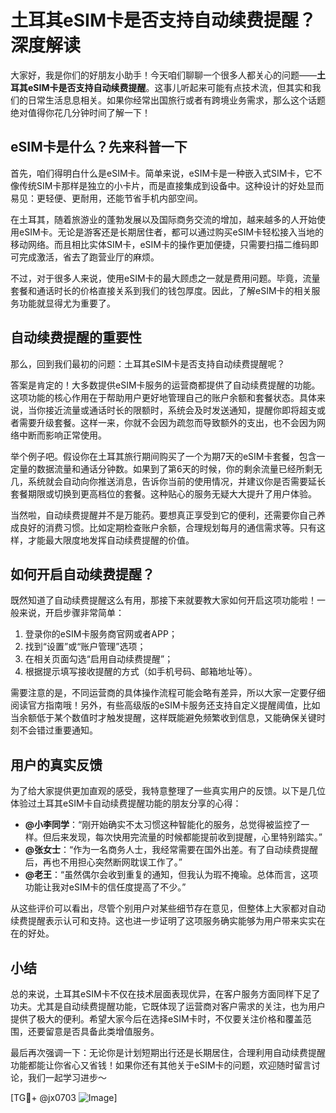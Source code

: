 # 土耳其eSIM卡是否支持自动续费提醒？深度解读

大家好，我是你们的好朋友小助手！今天咱们聊聊一个很多人都关心的问题——**土耳其eSIM卡是否支持自动续费提醒**。这事儿听起来可能有点技术流，但其实和我们的日常生活息息相关。如果你经常出国旅行或者有跨境业务需求，那么这个话题绝对值得你花几分钟时间了解一下！

## eSIM卡是什么？先来科普一下

首先，咱们得明白什么是eSIM卡。简单来说，eSIM卡是一种嵌入式SIM卡，它不像传统SIM卡那样是独立的小卡片，而是直接集成到设备中。这种设计的好处显而易见：更轻便、更耐用，还能节省手机内部空间。

在土耳其，随着旅游业的蓬勃发展以及国际商务交流的增加，越来越多的人开始使用eSIM卡。无论是游客还是长期居住者，都可以通过购买eSIM卡轻松接入当地的移动网络。而且相比实体SIM卡，eSIM卡的操作更加便捷，只需要扫描二维码即可完成激活，省去了跑营业厅的麻烦。

不过，对于很多人来说，使用eSIM卡的最大顾虑之一就是费用问题。毕竟，流量套餐和通话时长的价格直接关系到我们的钱包厚度。因此，了解eSIM卡的相关服务功能就显得尤为重要了。

## 自动续费提醒的重要性

那么，回到我们最初的问题：土耳其eSIM卡是否支持自动续费提醒呢？

答案是肯定的！大多数提供eSIM卡服务的运营商都提供了自动续费提醒的功能。这项功能的核心作用在于帮助用户更好地管理自己的账户余额和套餐状态。具体来说，当你接近流量或通话时长的限额时，系统会及时发送通知，提醒你即将超支或者需要升级套餐。这样一来，你就不会因为疏忽而导致额外的支出，也不会因为网络中断而影响正常使用。

举个例子吧。假设你在土耳其旅行期间购买了一个为期7天的eSIM卡套餐，包含一定量的数据流量和通话分钟数。如果到了第6天的时候，你的剩余流量已经所剩无几，系统就会自动向你推送消息，告诉你当前的使用情况，并建议你是否需要延长套餐期限或切换到更高档位的套餐。这种贴心的服务无疑大大提升了用户体验。

当然啦，自动续费提醒并不是万能药。要想真正享受到它的便利，还需要你自己养成良好的消费习惯。比如定期检查账户余额，合理规划每月的通信需求等。只有这样，才能最大限度地发挥自动续费提醒的价值。

## 如何开启自动续费提醒？

既然知道了自动续费提醒这么有用，那接下来就要教大家如何开启这项功能啦！一般来说，开启步骤非常简单：

1. 登录你的eSIM卡服务商官网或者APP；
2. 找到“设置”或“账户管理”选项；
3. 在相关页面勾选“启用自动续费提醒”；
4. 根据提示填写接收提醒的方式（如手机号码、邮箱地址等）。

需要注意的是，不同运营商的具体操作流程可能会略有差异，所以大家一定要仔细阅读官方指南哦！另外，有些高级版的eSIM卡服务还支持自定义提醒阈值，比如当余额低于某个数值时才触发提醒，这样既能避免频繁收到信息，又能确保关键时刻不会错过重要通知。

## 用户的真实反馈

为了给大家提供更加直观的感受，我特意整理了一些真实用户的反馈。以下是几位体验过土耳其eSIM卡自动续费提醒功能的朋友分享的心得：

- **@小李同学**：“刚开始确实不太习惯这种智能化的服务，总觉得被监控了一样。但后来发现，每次快用完流量的时候都能提前收到提醒，心里特别踏实。”
- **@张女士**：“作为一名商务人士，我经常需要在国外出差。有了自动续费提醒后，再也不用担心突然断网耽误工作了。”
- **@老王**：“虽然偶尔会收到重复的通知，但我认为瑕不掩瑜。总体而言，这项功能让我对eSIM卡的信任度提高了不少。”

从这些评价可以看出，尽管个别用户对某些细节存在意见，但整体上大家都对自动续费提醒表示认可和支持。这也进一步证明了这项服务确实能够为用户带来实实在在的好处。

## 小结

总的来说，土耳其eSIM卡不仅在技术层面表现优异，在客户服务方面同样下足了功夫。尤其是自动续费提醒功能，它既体现了运营商对客户需求的关注，也为用户提供了极大的便利。希望大家今后在选择eSIM卡时，不仅要关注价格和覆盖范围，还要留意是否具备此类增值服务。

最后再次强调一下：无论你是计划短期出行还是长期居住，合理利用自动续费提醒功能都能让你省心又省钱！如果你还有其他关于eSIM卡的问题，欢迎随时留言讨论，我们一起学习进步～

[TG💪+ @jx0703 ![Image](https://github.com/user-attachments/assets/dbca1d08-cadb-493c-b0ec-ad6f7a83f270)]